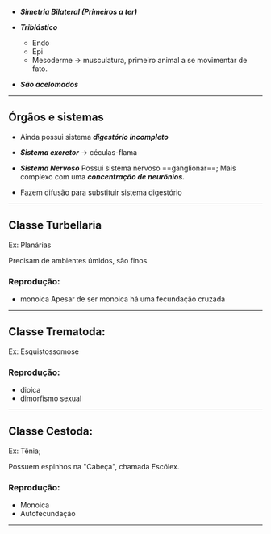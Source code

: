 
- ***Simetria Bilateral (Primeiros a ter)***

- ***Triblástico***
	- Endo
	- Epi
	- Mesoderme -> musculatura, primeiro animal a se movimentar de fato.

- ***São acelomados*** 
---
## Órgãos e sistemas

- Ainda possui sistema ***digestório incompleto***
- ***Sistema excretor*** -> céculas-flama
- ***Sistema Nervoso***
	Possui sistema nervoso ==ganglionar==; Mais complexo com uma ***concentração de neurônios.*** 

- Fazem difusão para substituir sistema digestório
---
## Classe Turbellaria

Ex: Planárias 

Precisam de ambientes úmidos, são finos. 

### Reprodução:
- monoica
	Apesar de ser monoica há uma fecundação cruzada

---
## Classe Trematoda:

Ex: Esquistossomose 

### Reprodução:
- dioica 
- dimorfismo sexual

---
## Classe Cestoda:

Ex: Tênia; 

Possuem espinhos na "Cabeça", chamada Escólex. 

### Reprodução:
- Monoica
- Autofecundação
---
